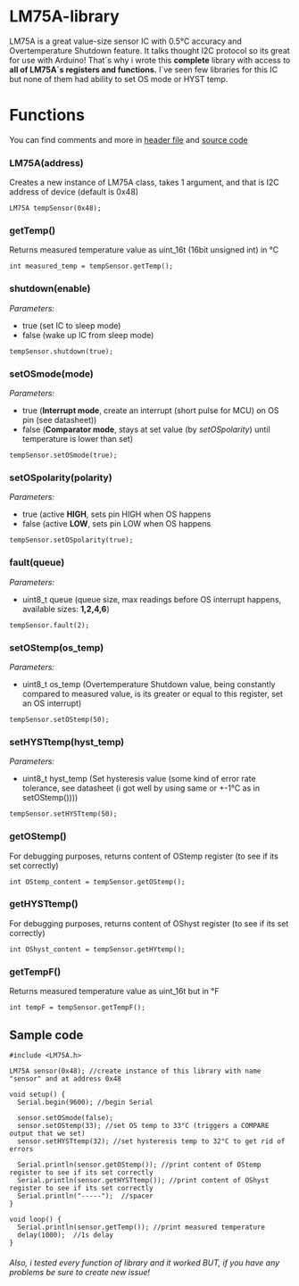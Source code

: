 # LM75A-library
LM75A is a great value-size sensor IC with 0.5°C accuracy and Overtemperature Shutdown feature. It talks thought I2C protocol so its great for use with Arduino! That´s why i wrote this **complete** library with access to **all of LM75A´s registers and functions.** I´ve seen few libraries for this IC but none of them had ability to set OS mode or HYST temp.


# Functions
You can find comments and more in [header file](LM75A.h) and [source code](LM75A.cpp)

### LM75A(address)
Creates a new instance of LM75A class, takes 1 argument, and that is I2C address of device (default is 0x48)

`LM75A tempSensor(0x48);`

### getTemp()
Returns measured temperature value as uint_16t (16bit unsigned int) in °C

`int measured_temp = tempSensor.getTemp();`

### shutdown(enable)
*Parameters:*
- true (set IC to sleep mode)
- false (wake up IC from sleep mode)

` tempSensor.shutdown(true); `

### setOSmode(mode)
*Parameters:*
- true (**Interrupt mode**, create an interrupt (short pulse for MCU) on OS pin (see datasheet))
- false (**Comparator mode**, stays at set value (by *setOSpolarity*) until temperature is lower than set)

`tempSensor.setOSmode(true);`

### setOSpolarity(polarity)
*Parameters:*
- true (active **HIGH**, sets pin HIGH when OS happens
- false (active **LOW**, sets pin LOW when OS happens

`tempSensor.setOSpolarity(true);`

### fault(queue)
*Parameters:*
- uint8_t queue (queue size, max readings before OS interrupt happens, available sizes: **1,2,4,6**)

`tempSensor.fault(2);`

### setOStemp(os_temp)
*Parameters:*
- uint8_t os_temp (Overtemperature Shutdown value, being constantly compared to measured value, is its greater or equal to this register, set an OS interrupt)

`tempSensor.setOStemp(50);`

### setHYSTtemp(hyst_temp)
*Parameters:*
- uint8_t hyst_temp (Set hysteresis value (some kind of error rate tolerance, see datasheet (i got well by using same or +-1°C as in setOStemp())))

`tempSensor.setHYSTtemp(50);`

### getOStemp()
For debugging purposes, returns content of OStemp register (to see if its set correctly)

`int OStemp_content = tempSensor.getOStemp();`

### getHYSTtemp()
For debugging purposes, returns content of OShyst register (to see if its set correctly)

`int OShyst_content = tempSensor.getHYtemp();`

### getTempF()
Returns measured temperature value as uint_16t but in °F 

`int tempF = tempSensor.getTempF();`

## Sample code
```
#include <LM75A.h>

LM75A sensor(0x48); //create instance of this library with name "sensor" and at address 0x48

void setup() {
  Serial.begin(9600); //begin Serial

  sensor.setOSmode(false);
  sensor.setOStemp(33); //set OS temp to 33°C (triggers a COMPARE output that we set)
  sensor.setHYSTtemp(32); //set hysteresis temp to 32°C to get rid of errors

  Serial.println(sensor.getOStemp()); //print content of OStemp register to see if its set correctly
  Serial.println(sensor.getHYSTtemp()); //print content of OShyst register to see if its set correctly
  Serial.println("-----");  //spacer
}

void loop() {
  Serial.println(sensor.getTemp()); //print measured temperature
  delay(1000);  //1s delay
}
```

###### *Also, i tested every function of library and it worked BUT, if you have any problems be sure to create new issue!*
